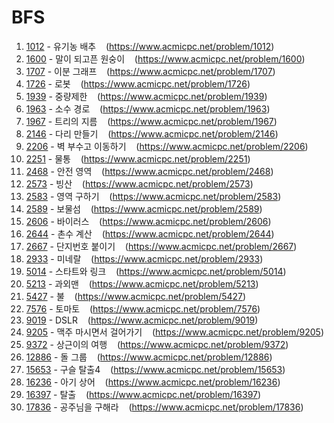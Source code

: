 # BFS

1. [1012](1012/) - 유기농 배추 &nbsp;&nbsp; (https://www.acmicpc.net/problem/1012)
2. [1600](1600/) - 말이 되고픈 원숭이 &nbsp;&nbsp; (https://www.acmicpc.net/problem/1600)
3. [1707](1707/) - 이분 그래프 &nbsp;&nbsp; (https://www.acmicpc.net/problem/1707)
4. [1726](1726/) - 로봇 &nbsp;&nbsp; (https://www.acmicpc.net/problem/1726)
5. [1939](1939/) - 중량제한 &nbsp;&nbsp; (https://www.acmicpc.net/problem/1939)
6. [1963](1963/) - 소수 경로 &nbsp;&nbsp; (https://www.acmicpc.net/problem/1963)
7. [1967](1967/) - 트리의 지름 &nbsp;&nbsp; (https://www.acmicpc.net/problem/1967)
8. [2146](2146/) - 다리 만들기 &nbsp;&nbsp; (https://www.acmicpc.net/problem/2146)
9. [2206](2206/) - 벽 부수고 이동하기 &nbsp;&nbsp; (https://www.acmicpc.net/problem/2206)
10. [2251](2251/) - 물통 &nbsp;&nbsp; (https://www.acmicpc.net/problem/2251)
11. [2468](2468/) - 안전 영역 &nbsp;&nbsp; (https://www.acmicpc.net/problem/2468)
12. [2573](2573/) - 빙산 &nbsp;&nbsp; (https://www.acmicpc.net/problem/2573)
13. [2583](2583/) - 영역 구하기 &nbsp;&nbsp; (https://www.acmicpc.net/problem/2583)
14. [2589](2589/) - 보물섬 &nbsp;&nbsp; (https://www.acmicpc.net/problem/2589)
15. [2606](2606/) - 바이러스 &nbsp;&nbsp; (https://www.acmicpc.net/problem/2606)
16. [2644](2644/) - 촌수 계산 &nbsp;&nbsp; (https://www.acmicpc.net/problem/2644)
17. [2667](2667/) - 단지번호 붙이기 &nbsp;&nbsp; (https://www.acmicpc.net/problem/2667)
18. [2933](2933/) - 미네랄 &nbsp;&nbsp; (https://www.acmicpc.net/problem/2933)
19. [5014](5014/) - 스타트와 링크 &nbsp;&nbsp; (https://www.acmicpc.net/problem/5014)
20. [5213](5213/) - 과외맨 &nbsp;&nbsp; (https://www.acmicpc.net/problem/5213)
21. [5427](5427/) - 불 &nbsp;&nbsp; (https://www.acmicpc.net/problem/5427)
22. [7576](7576/) - 토마토 &nbsp;&nbsp; (https://www.acmicpc.net/problem/7576)
23. [9019](9019/) - DSLR &nbsp;&nbsp; (https://www.acmicpc.net/problem/9019)
24. [9205](9205/) - 맥주 마시면서 걸어가기 &nbsp;&nbsp; (https://www.acmicpc.net/problem/9205)
25. [9372](9372/) - 상근이의 여행 &nbsp;&nbsp; (https://www.acmicpc.net/problem/9372)
26. [12886](12886/) - 돌 그룹 &nbsp;&nbsp; (https://www.acmicpc.net/problem/12886)
27. [15653](15653/) - 구슬 탈출4 &nbsp;&nbsp; (https://www.acmicpc.net/problem/15653)
28. [16236](16236/) - 아기 상어 &nbsp;&nbsp; (https://www.acmicpc.net/problem/16236)
29. [16397](16397/) - 탈출 &nbsp;&nbsp; (https://www.acmicpc.net/problem/16397)
30. [17836](17836/) - 공주님을 구해라 &nbsp;&nbsp; (https://www.acmicpc.net/problem/17836)
